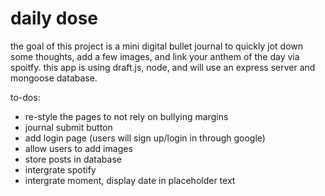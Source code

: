 # daily dose

the goal of this project is a mini digital bullet journal to quickly jot down some thoughts, add a few images, and link your anthem of the day via spoitfy. 
this app is using draft.js, node, and will use an express server and mongoose database.

to-dos: 
  * re-style the pages to not rely on bullying margins
  * journal submit button
  * add login page (users will sign up/login in through google)
  * allow users to add images 
  * store posts in database
  * intergrate spotify 
  * intergrate moment, display date in placeholder text